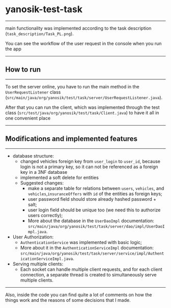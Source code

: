# yanosik-test-task

---
main functionality was implemented according to the task description (`task_description/Task_PL.png`).

You can see the workflow of the user request in the console when you run the app

---
## How to run

---
To set the server online, you have to run the main method in the `UserRequestListener` class (`src/main/java/org/yanosik/test/task/server/UserRequestListener.java`).

After that you can run the client, which was implemented through the test class (`src/test/java/org/yanosik/test/task/Client.java`) to have it all in one convenient place

---
## Modifications and implemented features

---
* database structure:
  * changed vehicles foreign key from `user_login` to `user_id`, because login is not a primary key, so it can not be referenced as a foreign key in a 3NF database
  * implemented a soft delete for entities
  * Suggested changes: 
    * make a separate table for relations between `users`, `vehicles`, and `vehicles`,`insuranceOffers` 
      with `id` of the entities as foreign keys; 
    * user password field should store already hashed password + salt;
    * user login field should be unique too (we need this to authorize users correctly);
    * More about the database in the `UserDaoImpl` documentation: `src/main/java/org/yanosik/test/task/server/dao/impl/UserDaoImpl.java`.
* User Authorization:
  * `AuthenticationService` was implemented with basic logic;
  * More about it in the `AuthenticationServiceImpl` documentation: `src/main/java/org/yanosik/test/task/server/service/impl/AuthenticationServiceImpl.java`.
* Serving multiple clients:
  * Each socket can handle multiple client requests, and for each client connection, 
    a separate thread is created to simultaneously serve multiple clients.

---
Also, inside the code you can find quite a lot of comments on how the things work 
and the reasons of some decisions that I made.